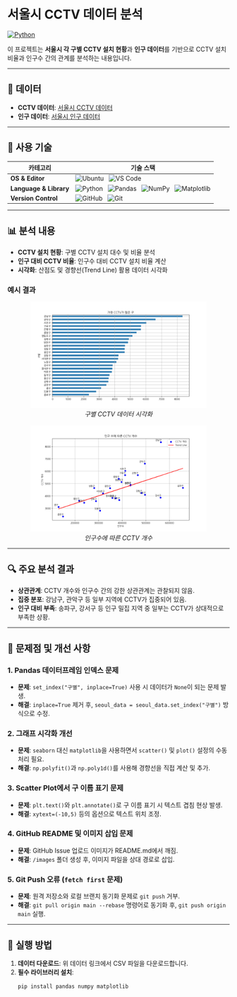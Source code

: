 # 서울시 CCTV 데이터 분석

[![Python](https://img.shields.io/badge/Python-3.12.3-blue.svg)](https://www.python.org/)

이 프로젝트는 **서울시 각 구별 CCTV 설치 현황**과 **인구 데이터**를 기반으로 CCTV 설치 비율과 인구수 간의 관계를 분석하는 내용입니다.

---

## 📁 데이터

- **CCTV 데이터**: [서울시 CCTV 데이터](https://data.seoul.go.kr/dataList/OA-2734/F/1/datasetView.do)
- **인구 데이터**: [서울시 인구 데이터](https://data.seoul.go.kr/dataList/419/S/2/datasetView.do)

---

## 🔧 사용 기술

| **카테고리**           | **기술 스택**                                                                                                                                                                                                                                                     |
|------------------------|--------------------------------------------------------------------------------------------------------------------------------------------------------------------------------------------------------------------------------------------------------------------|
| **OS & Editor**        | ![Ubuntu](https://img.shields.io/badge/Ubuntu-E95420?style=flat-square&logo=Ubuntu&logoColor=white) &nbsp; ![VS Code](https://img.shields.io/badge/Visual%20Studio%20Code-007ACC?style=flat-square&logo=Visual%20Studio%20Code&logoColor=white)                |
| **Language & Library** | ![Python](https://img.shields.io/badge/Python-3776AB?style=flat-square&logo=Python&logoColor=white) &nbsp; ![Pandas](https://img.shields.io/badge/Pandas-150458?style=flat-square&logo=Pandas&logoColor=white) &nbsp; ![NumPy](https://img.shields.io/badge/NumPy-013243?style=flat-square&logo=NumPy&logoColor=white) &nbsp; ![Matplotlib](https://img.shields.io/badge/Matplotlib-11557c?style=flat-square&logo=Matplotlib&logoColor=white) |
| **Version Control**    | ![GitHub](https://img.shields.io/badge/GitHub-181717?style=flat-square&logo=GitHub&logoColor=white) &nbsp; ![Git](https://img.shields.io/badge/Git-F05032?style=flat-square&logo=Git&logoColor=white)                                                |

---

## 📊 분석 내용

- **CCTV 설치 현황**: 구별 CCTV 설치 대수 및 비율 분석
- **인구 대비 CCTV 비율**: 인구수 대비 CCTV 설치 비율 계산
- **시각화**: 산점도 및 경향선(Trend Line) 활용 데이터 시각화

### 예시 결과

<div align="center">
  <img src="images/CCTV_graph.png" alt="구별 CCTV 데이터 시각화" width="400"/>
  <br/>
  <em>구별 CCTV 데이터 시각화</em>
  <br/><br/>
  <img src="images/CCTV_plot.png" alt="인구수에 따른 CCTV 개수" width="400"/>
  <br/>
  <em>인구수에 따른 CCTV 개수</em>
</div>

---

## 🔍 주요 분석 결과

- **상관관계**: CCTV 개수와 인구수 간의 강한 상관관계는 관찰되지 않음.
- **집중 분포**: 강남구, 관악구 등 일부 지역에 CCTV가 집중되어 있음.
- **인구 대비 부족**: 송파구, 강서구 등 인구 밀집 지역 중 일부는 CCTV가 상대적으로 부족한 상황.

---

## 📌 문제점 및 개선 사항

### 1. Pandas 데이터프레임 인덱스 문제
- **문제**: `set_index("구별", inplace=True)` 사용 시 데이터가 `None`이 되는 문제 발생.
- **해결**: `inplace=True` 제거 후, `seoul_data = seoul_data.set_index("구별")` 방식으로 수정.

### 2. 그래프 시각화 개선
- **문제**: `seaborn` 대신 `matplotlib`을 사용하면서 `scatter()` 및 `plot()` 설정의 수동 처리 필요.
- **해결**: `np.polyfit()`과 `np.poly1d()`를 사용해 경향선을 직접 계산 및 추가.

### 3. Scatter Plot에서 구 이름 표기 문제
- **문제**: `plt.text()`와 `plt.annotate()`로 구 이름 표기 시 텍스트 겹침 현상 발생.
- **해결**: `xytext=(-10,5)` 등의 옵션으로 텍스트 위치 조정.

### 4. GitHub README 및 이미지 삽입 문제
- **문제**: GitHub Issue 업로드 이미지가 README.md에서 깨짐.
- **해결**: `/images` 폴더 생성 후, 이미지 파일을 상대 경로로 삽입.

### 5. Git Push 오류 (`fetch first` 문제)
- **문제**: 원격 저장소와 로컬 브랜치 동기화 문제로 `git push` 거부.
- **해결**: `git pull origin main --rebase` 명령어로 동기화 후, `git push origin main` 실행.

---

## 🚀 실행 방법

1. **데이터 다운로드**: 위 데이터 링크에서 CSV 파일을 다운로드합니다.
2. **필수 라이브러리 설치**:
   ```bash
   pip install pandas numpy matplotlib
